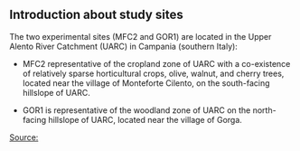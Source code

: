 ﻿## Introduction about study sites

The two experimental sites (MFC2 and GOR1) are located in the Upper Alento River Catchment (UARC) in Campania (southern Italy):

* MFC2 representative of the cropland zone of UARC with a co-existence of relatively sparse horticultural crops, olive, walnut, and cherry trees, 
    located near the village of Monteforte Cilento, on the south-facing hillslope of UARC.  

* GOR1 is representative of the woodland zone of UARC on the north-facing hillslope of UARC, located near the village of Gorga.









[Source:](https://blogs.egu.eu/divisions/hs/2020/12/02/featured-catchment-the-alento-hydrological-observatory-in-the-middle-of-the-mediterranean-region/?fbclid=IwAR2ZeiDsMvgiA-mFSMGo7fuptGc7FwzszJSLg3NHTVzhsJCWHmu4mBBiwtI)
